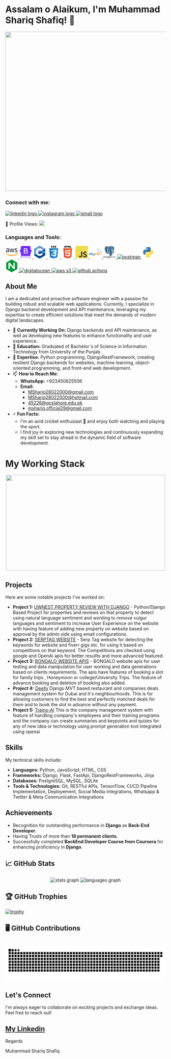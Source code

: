 # Assalam o Alaikum, I'm Muhammad Shariq Shafiq! 👋


<div align="right">
  <img src="https://media4.giphy.com/media/v1.Y2lkPTc5MGI3NjExM3A2bXZ2ZTJ1dHZyNDgwOXhsbGZwNDBwMnRtYnI3aW9hNjh3dTR0cyZlcD12MV9pbnRlcm5hbF9naWZfYnlfaWQmY3Q9Zw/qgQUggAC3Pfv687qPC/giphy.gif" width="1200px" height="500px">
</div>


<h3 align="left">Connect with me:</h3>
<div align="left">
  <a href="https://www.linkedin.com/in/muhammad-shariq-335b58239?utm_source=share&utm_campaign=share_via&utm_content=profile&utm_medium=android_app" target="_blank">
    <img src="https://img.shields.io/static/v1?message=LinkedIn&logo=linkedin&label=&color=0077B5&logoColor=white&labelColor=&style=for-the-badge" height="35" alt="linkedin logo"  />
  </a>
  <a href="https://www.instagram.com/shariq.shafiq_46/" target="_blank">
    <img src="https://img.shields.io/static/v1?message=Instagram&logo=instagram&label=&color=E4405F&logoColor=white&labelColor=&style=for-the-badge" height="35" alt="instagram logo"  />
  </a>

  <a href="mailto:mshariq28022000@gmail.com" target="_blank">
    <img src="https://img.shields.io/static/v1?message=Gmail&logo=gmail&label=&color=D14836&logoColor=white&labelColor=&style=for-the-badge" height="35" alt="gmail logo"  />
  </a>
</div>



👀 Profile Views: ![](https://komarev.com/ghpvc/?username=M-Shariq-546&color=blue&style=flat-square)




<h3 align="left">Languages and Tools:</h3>
<p align="left"> <a href="https://aws.amazon.com" target="_blank" rel="noreferrer"> <img src="https://raw.githubusercontent.com/devicons/devicon/master/icons/amazonwebservices/amazonwebservices-original-wordmark.svg" alt="aws" width="40" height="40"/> </a> <a href="https://getbootstrap.com" target="_blank" rel="noreferrer"> <img src="https://raw.githubusercontent.com/devicons/devicon/master/icons/bootstrap/bootstrap-plain-wordmark.svg" alt="bootstrap" width="40" height="40"/> </a> <a href="https://www.w3schools.com/cpp/" target="_blank" rel="noreferrer"> <img src="https://raw.githubusercontent.com/devicons/devicon/master/icons/cplusplus/cplusplus-original.svg" alt="cplusplus" width="40" height="40"/> </a> <a href="https://www.w3schools.com/css/" target="_blank" rel="noreferrer"> <img src="https://raw.githubusercontent.com/devicons/devicon/master/icons/css3/css3-original-wordmark.svg" alt="css3" width="40" height="40"/> </a> <a href="https://www.w3.org/html/" target="_blank" rel="noreferrer"> <img src="https://raw.githubusercontent.com/devicons/devicon/master/icons/html5/html5-original-wordmark.svg" alt="html5" width="40" height="40"/> </a> <a href="https://developer.mozilla.org/en-US/docs/Web/JavaScript" target="_blank" rel="noreferrer"> <img src="https://raw.githubusercontent.com/devicons/devicon/master/icons/javascript/javascript-original.svg" alt="javascript" width="40" height="40"/> <a href="https://www.mysql.com/" target="_blank" rel="noreferrer"> <img src="https://raw.githubusercontent.com/devicons/devicon/master/icons/mysql/mysql-original-wordmark.svg" alt="mysql" width="40" height="40"/> </a> <a href="https://www.postgresql.org" target="_blank" rel="noreferrer"> <img src="https://raw.githubusercontent.com/devicons/devicon/master/icons/postgresql/postgresql-original-wordmark.svg" alt="postgresql" width="40" height="40"/> </a> <a href="https://postman.com" target="_blank" rel="noreferrer"> <img src="https://www.vectorlogo.zone/logos/getpostman/getpostman-icon.svg" alt="postman" width="40" height="40"/> </a> <a href="https://www.python.org" target="_blank" rel="noreferrer"> <img src="https://raw.githubusercontent.com/devicons/devicon/master/icons/python/python-original.svg" alt="python" width="40" height="40"/> </a> <a href="https://www.nginx.com/" target="_blank" rel="noreferrer">
    <img src="https://raw.githubusercontent.com/devicons/devicon/master/icons/nginx/nginx-original.svg" alt="nginx" width="40" height="40"/>
  </a>
  <!-- DigitalOcean Icon -->
  <a href="https://www.digitalocean.com/" target="_blank" rel="noreferrer">
    <img src="https://www.vectorlogo.zone/logos/digitalocean/digitalocean-icon.svg" alt="digitalocean" width="40" height="40"/>
  </a>
  <!-- AWS S3 Icon -->
  <a href="https://aws.amazon.com/s3/" target="_blank" rel="noreferrer">
    <img src="https://cdn.worldvectorlogo.com/logos/amazon-s3.svg" alt="aws s3" width="40" height="40"/>
  </a> <a href="https://github.com/features/actions" target="_blank" rel="noreferrer">
    <img src="https://www.vectorlogo.zone/logos/github/github-icon.svg" alt="github actions" width="40" height="40"/>
  </a> </p>


## About Me

I am a dedicated and proactive software engineer with a passion for building robust and scalable web applications. Currently, I specialize in Django backend development and API maintenance, leveraging my expertise to create efficient solutions that meet the demands of modern digital landscapes.

- 🔭 **Currently Working On:** Django backends and API maintenance, as well as developing new features to enhance functionality and user experience.
- 🌱 **Education:** Graduated of Bachelor`s of Science in Information Technology from University of the Punjab.
- 💬 **Expertise:** Python programming, DjangoRestFramework, creating resilient Django backends for websites, machine learning, object-oriented programming, and front-end web development.
- 📫 **How to Reach Me:** 
  - **WhatsApp:** +923450825506
  - **Email:** 
    - [MShariq28022000@gmail.com](mailto:MShariq28022000@gmail.com)
    - [MShariq28022000@hotmail.com](mailto:MShariq28022000@hotmail.com)
    - [45226@gcslahore.edu.pk](mailto:45226@gcslahore.edu.pk)
    - [mshariq.official29@gmail.com](mailto:mshariq.official29@gmail.com)
- ⚡ **Fun Facts:** 
  - I'm an avid cricket enthusiast 🏏 and enjoy both watching and playing the sport.
  - I find joy in exploring new technologies and continuously expanding my skill set to stay ahead in the dynamic field of software development.


# My Working Stack

<div align="center">
  <img src="https://media.geeksforgeeks.org/wp-content/cdn-uploads/20210923191540/Integrating-Django-with-Reactjs-using-Django-REST-Framework.png" width="500px" height="300px">
</div>


## Projects

Here are some notable projects I've worked on:

- **Project 1:** [UWNEST PROPERTY REVIEW WITH DJANGO](https://github.com/M-Shariq-546/UWNEST-Properties) - Python/Django Based Project for properties and reviews on that property to detect using natural language sentiment and wording to remove vulgur languages and sentiment to increase User Experience on the website with having feature of adding new property on website based on approval by the admin side using email configurations.
- **Project 2:** [SERPTAG WEBSITE](https://github.com/cwebado/Serpbackend) - Serp Tag website for detecting the keywords for website and fiverr gigs etc. for using it based on competitions on that keyword. The Competitions are checked using google and OpenAi apis for better resullts and more advanced featured.
- **Project 3:** [BONGALO WEBSITE APIS](https://github.com/M-Shariq-546/Bongalo) - BONGALO website apis for user testing and data manipulation for user working and data generations based on clients requirements. The apis have features of booking a slot for family trips , Honeymoon or college/University Trips. The feature of advance booking and deletion of booking also added.
- **Project 4:** [Deelly](https://www.deelly.com/) Django MVT based restaurant and companies deals management system for Dubai and it's neighbourhoods. This is for allowing customers to find the best and perfectly matched deals for them and to book the slot in advance without any payment.
- **Project 5:** [Traino-AI](https://traino.ai) This is the company management system with feature of handling company's employees and their training programs and the company can create summaries and keypoints and quizes for any of new idea or technology using prompt generation tool integrated using openai

## Skills

My technical skills include:

- **Languages:** Python, JavaScript, HTML, CSS
- **Frameworks:** Django, Flask, FastApi, DjangoRestFrameworks, Jinja
- **Databases:** PostgreSQL, MySQL, SQLite
- **Tools & Technologies:** Git, RESTful APIs, TensorFlow, CI/CD Pipeline Implementation, Deployement, Social Media Integrations, Whatsapp & Twitter & Meta Communication Integrations

## Achievements

- Recognition for outstanding performance in **Django** as **Back-End Developer**.
- Having Trusts of more than **18 permanent clients**.
- Successfully completed **BackEnd Developer Course from Coursera** for enhancing proficiency in **Django**.



## 📈 GitHub Stats

###

<div align="center">
  <img src="https://github-readme-stats.vercel.app/api?username=M-Shariq-546&hide_title=false&hide_rank=false&show_icons=true&include_all_commits=true&count_private=true&disable_animations=false&theme=gotham&locale=en&hide_border=false" height="150" alt="stats graph"  />
  <img src="https://github-readme-stats.vercel.app/api/top-langs?username=M-Shariq-546&locale=en&hide_title=false&layout=compact&card_width=320&langs_count=5&theme=gotham&hide_border=false" height="150" alt="languages graph"  />
</div>

###

## 🏆 GitHub Trophies
[![trophy](https://github-profile-trophy.vercel.app/?username=M-Shariq-546&theme=onedark&no-frame=true&margin-w=15)](https://github.com/ryo-ma/github-profile-trophy)


## 🖥️ GitHub Contributions
<br clear="both">

<img src="https://raw.githubusercontent.com/ABRJrocks/ABRJrocks/output/snake.svg" alt="Snake animation" />



## Let's Connect

I'm always eager to collaborate on exciting projects and exchange ideas. Feel free to reach out!

## [My Linkedin](https://www.linkedin.com/in/muhammad-shariq-335b58239?utm_source=share&utm_campaign=share_via&utm_content=profile&utm_medium=android_app)

Regards 

Muhammad Shariq Shafiq
